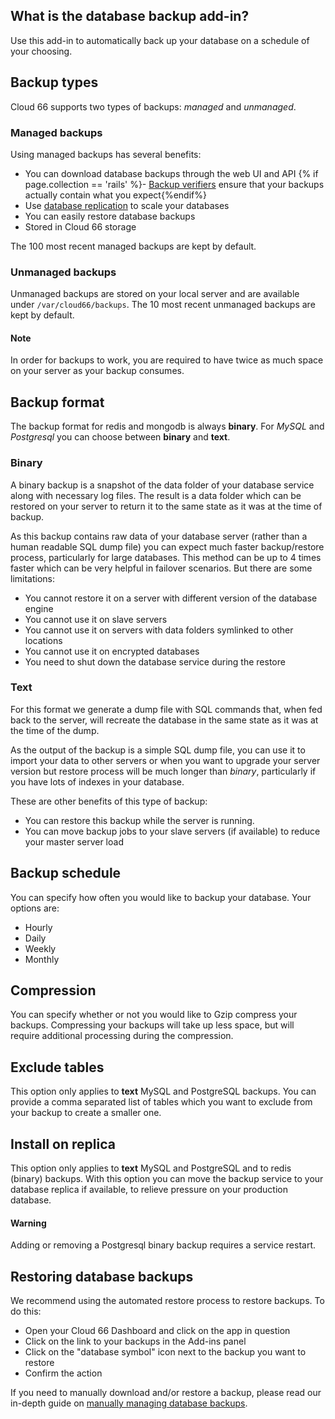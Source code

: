 ## What is the database backup add-in?

Use this add-in to automatically back up your database on a schedule of your choosing.

## Backup types
Cloud 66 supports two types of backups: _managed_ and _unmanaged_.

### Managed backups
Using managed backups has several benefits:

- You can download database backups through the web UI and API
{% if page.collection == 'rails' %}- [Backup verifiers](/rails/how-to-guides/databases/backup-verifiers.html) ensure that your backups actually contain what you expect{%endif%}
- Use [database replication](/rails/how-to-guides/databases/database-replication.html) to scale your databases
- You can easily restore database backups
- Stored in Cloud 66 storage

The 100 most recent managed backups are kept by default.

### Unmanaged backups

Unmanaged backups are stored on your local server and are available under `/var/cloud66/backups`. The 10 most recent unmanaged backups are kept by default.

#### Note
<div class="notice notice-danger">
	<p>In order for backups to work, you are required to have twice as much space on your server as your backup consumes.</p>
</div>

## Backup format
The backup format for redis and mongodb is always **binary**.  For _MySQL_ and _Postgresql_ you can choose between **binary** and **text**. 

### Binary
A binary backup is a snapshot of the data folder of your database service along with necessary log files. The result is a data folder which can be restored on your server to return it to the same state as it was at the time of backup. 

As this backup contains raw data of your database server (rather than a human readable SQL dump file) you can expect much faster backup/restore process, particularly for large databases. This method can be up to 4 times faster which can be very helpful in failover scenarios. But there are some limitations:

- You cannot restore it on a server with different version of the database engine
- You cannot use it on slave servers
- You cannot use it on servers with data folders symlinked to other locations
- You cannot use it on encrypted databases 
- You need to shut down the database service during the restore 

### Text

For this format we generate a dump file with SQL commands that, when fed back to the server, will recreate the database in the same state as it was at the time of the dump.

As the output of the backup is a simple SQL dump file, you can use it to import your data to other servers or when you want to upgrade your server version but restore process will be much longer than *binary*, particularly if you have lots of indexes in your database.

These are other benefits of this type of backup: 

- You can restore this backup while the server is running.
- You can move backup jobs to your slave servers (if available) to reduce your master server load

## Backup schedule

You can specify how often you would like to backup your database. Your options are:
 
- Hourly 
- Daily 
- Weekly 
- Monthly 

## Compression
You can specify whether or not you would like to Gzip compress your backups. Compressing your backups will take up less space, but will require additional processing during the compression.  

## Exclude tables
This option only applies to **text** MySQL and PostgreSQL backups.  You can provide a comma separated list of tables which you want to exclude from your backup to create a smaller one.   

## Install on replica
This option only applies to **text** MySQL and PostgreSQL and to redis (binary) backups. With this option you can move the backup service to your database replica if available, to relieve pressure on your production database. 

#### Warning
<div class="notice notice-warning">
	<p>Adding or removing a Postgresql binary backup requires a service restart.</p>
</div>

## Restoring database backups

We recommend using the automated restore process to restore backups. To do this:

- Open your Cloud 66 Dashboard and click on the app in question
- Click on the link to your backups in the Add-ins panel
- Click on the "database symbol" icon next to the backup you want to restore
- Confirm the action

If you need to manually download and/or restore a backup, please read our in-depth guide on [manually managing database backups](/{{page.collection}}/how-to-guides/databases/shells/manage-backups.html).
